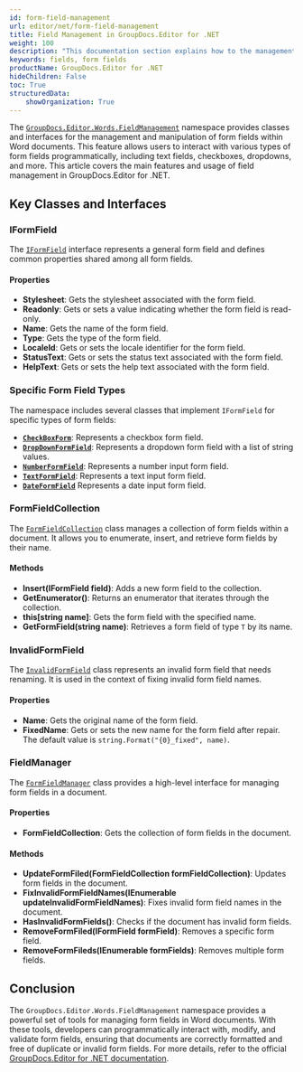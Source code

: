 ```yaml
---
id: form-field-management
url: editor/net/form-field-management
title: Field Management in GroupDocs.Editor for .NET
weight: 100
description: "This documentation section explains how to the management and manipulation of form fields within documents."
keywords: fields, form fields
productName: GroupDocs.Editor for .NET
hideChildren: False
toc: True
structuredData:
    showOrganization: True
---
```


The [`GroupDocs.Editor.Words.FieldManagement`](https://reference.groupdocs.com/editor/net/groupdocs.editor/formfieldmanager/) namespace provides classes and interfaces for the management and manipulation of form fields within Word documents. This feature allows users to interact with various types of form fields programmatically, including text fields, checkboxes, dropdowns, and more. This article covers the main features and usage of field management in GroupDocs.Editor for .NET.

## Key Classes and Interfaces

### IFormField

The [`IFormField`](https://reference.groupdocs.com/editor/net/groupdocs.editor.words.fieldmanagement/iformfield/) interface represents a general form field and defines common properties shared among all form fields.

#### Properties

- **Stylesheet**: Gets the stylesheet associated with the form field.
- **Readonly**: Gets or sets a value indicating whether the form field is read-only.
- **Name**: Gets the name of the form field.
- **Type**: Gets the type of the form field.
- **LocaleId**: Gets or sets the locale identifier for the form field.
- **StatusText**: Gets or sets the status text associated with the form field.
- **HelpText**: Gets or sets the help text associated with the form field.

### Specific Form Field Types

The namespace includes several classes that implement `IFormField` for specific types of form fields:

- **[`CheckBoxForm`](https://reference.groupdocs.com/editor/net/groupdocs.editor.words.fieldmanagement/checkboxform/)**: Represents a checkbox form field.
- **[`DropDownFormField`](https://reference.groupdocs.com/editor/net/groupdocs.editor.words.fieldmanagement/dropdownformfield/)**: Represents a dropdown form field with a list of string values.
- **[`NumberFormField`](https://reference.groupdocs.com/editor/net/groupdocs.editor.words.fieldmanagement/numberformfield/)**: Represents a number input form field.
- **[`TextFormField`](https://reference.groupdocs.com/editor/net/groupdocs.editor.words.fieldmanagement/textformfield/)**: Represents a text input form field.
- **[`DateFormField`](https://reference.groupdocs.com/editor/net/groupdocs.editor.words.fieldmanagement/dateformfield/)** Represents a date input form field.

### FormFieldCollection

The [`FormFieldCollection`](https://reference.groupdocs.com/editor/net/groupdocs.editor.words.fieldmanagement/formfieldcollection/) class manages a collection of form fields within a document. It allows you to enumerate, insert, and retrieve form fields by their name.

#### Methods

- **Insert(IFormField field)**: Adds a new form field to the collection.
- **GetEnumerator()**: Returns an enumerator that iterates through the collection.
- **this[string name]**: Gets the form field with the specified name.
- **GetFormField<T>(string name)**: Retrieves a form field of type `T` by its name.

### InvalidFormField

The [`InvalidFormField`](https://reference.groupdocs.com/editor/net/groupdocs.editor.words.fieldmanagement/invalidformfield/) class represents an invalid form field that needs renaming. It is used in the context of fixing invalid form field names.

#### Properties

- **Name**: Gets the original name of the form field.
- **FixedName**: Gets or sets the new name for the form field after repair. The default value is `string.Format("{0}_fixed", name)`.


### FieldManager

The [`FormFieldManager`](https://reference.groupdocs.com/editor/net/groupdocs.editor/formfieldmanager/) class provides a high-level interface for managing form fields in a document.

#### Properties

- **FormFieldCollection**: Gets the collection of form fields in the document.

#### Methods

- **UpdateFormFiled(FormFieldCollection formFieldCollection)**: Updates form fields in the document.
- **FixInvalidFormFieldNames(IEnumerable<UpdateInvalidFormFieldNames> updateInvalidFormFieldNames)**: Fixes invalid form field names in the document.
- **HasInvalidFormFields()**: Checks if the document has invalid form fields.
- **RemoveFormFiled(IFormField formField)**: Removes a specific form field.
- **RemoveFormFileds(IEnumerable<IFormField> formFields)**: Removes multiple form fields.

## Conclusion

The `GroupDocs.Editor.Words.FieldManagement` namespace provides a powerful set of tools for managing form fields in Word documents. With these tools, developers can programmatically interact with, modify, and validate form fields, ensuring that documents are correctly formatted and free of duplicate or invalid form fields. For more details, refer to the official [GroupDocs.Editor for .NET documentation](https://docs.groupdocs.com/editor/net/).
